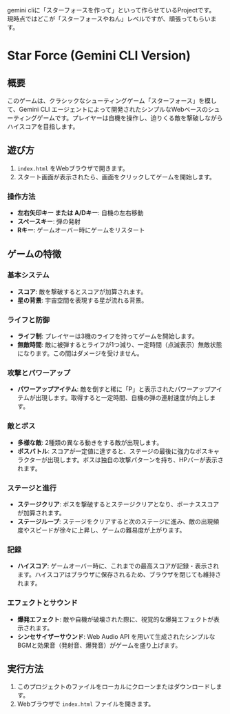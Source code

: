 gemini cliに「スターフォースを作って」といって作らせているProjectです。  
現時点ではどこが「スターフォースやねん」レベルですが、頑張ってもらいます。

# Star Force (Gemini CLI Version)

## 概要

このゲームは、クラシックなシューティングゲーム「スターフォース」を模して、Gemini CLI エージェントによって開発されたシンプルなWebベースのシューティングゲームです。プレイヤーは自機を操作し、迫りくる敵を撃破しながらハイスコアを目指します。

## 遊び方

1.  `index.html` をWebブラウザで開きます。
2.  スタート画面が表示されたら、画面をクリックしてゲームを開始します。

### 操作方法

*   **左右矢印キー または A/Dキー**: 自機の左右移動
*   **スペースキー**: 弾の発射
*   **Rキー**: ゲームオーバー時にゲームをリスタート

## ゲームの特徴

### 基本システム

*   **スコア**: 敵を撃破するとスコアが加算されます。
*   **星の背景**: 宇宙空間を表現する星が流れる背景。

### ライフと防御

*   **ライフ制**: プレイヤーは3機のライフを持ってゲームを開始します。
*   **無敵時間**: 敵に被弾するとライフが1つ減り、一定時間（点滅表示）無敵状態になります。この間はダメージを受けません。

### 攻撃とパワーアップ

*   **パワーアップアイテム**: 敵を倒すと稀に「P」と表示されたパワーアップアイテムが出現します。取得すると一定時間、自機の弾の連射速度が向上します。

### 敵とボス

*   **多様な敵**: 2種類の異なる動きをする敵が出現します。
*   **ボスバトル**: スコアが一定値に達すると、ステージの最後に強力なボスキャラクターが出現します。ボスは独自の攻撃パターンを持ち、HPバーが表示されます。

### ステージと進行

*   **ステージクリア**: ボスを撃破するとステージクリアとなり、ボーナススコアが加算されます。
*   **ステージループ**: ステージをクリアすると次のステージに進み、敵の出現頻度やスピードが徐々に上昇し、ゲームの難易度が上がります。

### 記録

*   **ハイスコア**: ゲームオーバー時に、これまでの最高スコアが記録・表示されます。ハイスコアはブラウザに保存されるため、ブラウザを閉じても維持されます。

### エフェクトとサウンド

*   **爆発エフェクト**: 敵や自機が破壊された際に、視覚的な爆発エフェクトが表示されます。
*   **シンセサイザーサウンド**: Web Audio API を用いて生成されたシンプルなBGMと効果音（発射音、爆発音）がゲームを盛り上げます。

## 実行方法

1.  このプロジェクトのファイルをローカルにクローンまたはダウンロードします。
2.  Webブラウザで `index.html` ファイルを開きます。

